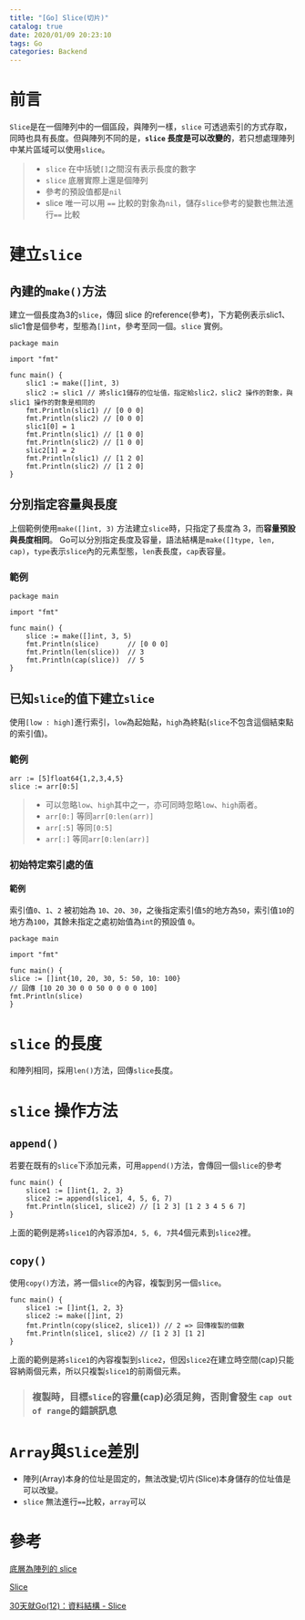 ```yaml
---
title: "[Go] Slice(切片)"
catalog: true
date: 2020/01/09 20:23:10
tags: Go
categories: Backend
---
```

<!-- toc -->
# 前言
`Slice`是在一個陣列中的一個區段，與陣列一樣，`slice` 可透過索引的方式存取，同時也具有長度。但與陣列不同的是，**`slice` 長度是可以改變的**，若只想處理陣列中某片區域可以使用`slice`。
<!--more--> 
> * `slice` 在中括號`[]`之間沒有表示長度的數字
> * `slice` 底層實際上還是個陣列
> * 參考的預設值都是`nil`
> * slice 唯一可以用 `==` 比較的對象為`nil`，儲存`slice`參考的變數也無法進行`==` 比較

# 建立`slice`

## 內建的`make()`方法
建立一個長度為3的`slice`，傳回 slice 的reference(參考)，下方範例表示slic1、slic1會是個參考，型態為`[]int`，參考至同一個。`slice` 實例。
```go=
package main

import "fmt"

func main() {
    slic1 := make([]int, 3)
    slic2 := slic1 // 將slic1儲存的位址值，指定給slic2，slic2 操作的對象，與 slic1 操作的對象是相同的
    fmt.Println(slic1) // [0 0 0]
    fmt.Println(slic2) // [0 0 0]
    slic1[0] = 1
    fmt.Println(slic1) // [1 0 0]
    fmt.Println(slic2) // [1 0 0]
    slic2[1] = 2
    fmt.Println(slic1) // [1 2 0]
    fmt.Println(slic2) // [1 2 0]
}
```

## 分別指定容量與長度
上個範例使用`make([]int, 3)` 方法建立`slice`時，只指定了長度為 3，而**容量預設與長度相同**。
Go可以分別指定長度及容量，語法結構是`make([]type, len, cap)`，`type`表示`slice`內的元素型態，`len`表長度，`cap`表容量。
### 範例
```go=
package main

import "fmt"

func main() {
    slice := make([]int, 3, 5)
    fmt.Println(slice)       // [0 0 0]
    fmt.Println(len(slice))  // 3
    fmt.Println(cap(slice))  // 5
}
```


## 已知`slice`的值下建立`slice`
使用`[low : high]`進行索引，`low`為起始點，`high`為終點(`slice`不包含這個結束點的索引值)。
### 範例
```go=
arr := [5]float64{1,2,3,4,5}
slice := arr[0:5]
```

>* 可以忽略`low`、`high`其中之一，亦可同時忽略`low`、`high`兩者。
>* `arr[0:]` 等同`arr[0:len(arr)]`
>* `arr[:5]` 等同`[0:5]`
>* `arr[:]` 等同`arr[0:len(arr)]`

### 初始特定索引處的值
#### 範例
索引值`0`、`1`、`2` 被初始為 `10`、`20`、`30`，之後指定索引值`5`的地方為`50`，索引值`10`的地方為`100`，其餘未指定之處初始值為`int`的預設值 `0`。
```go=
package main

import "fmt"

func main() {
slice := []int{10, 20, 30, 5: 50, 10: 100}
// 回傳 [10 20 30 0 0 50 0 0 0 0 100]
fmt.Println(slice)
}
```

# `slice` 的長度
和陣列相同，採用`len()`方法，回傳`slice`長度。

# `slice` 操作方法

## `append()`
若要在既有的`slice`下添加元素，可用`append()`方法，會傳回一個`slice`的參考
```go=
func main() {
    slice1 := []int{1, 2, 3}
    slice2 := append(slice1, 4, 5, 6, 7)
    fmt.Println(slice1, slice2) // [1 2 3] [1 2 3 4 5 6 7]
}
```
上面的範例是將`slice1`的內容添加`4, 5, 6, 7`共4個元素到`slice2`裡。

## `copy()`
使用`copy()`方法，將一個`slice`的內容，複製到另一個`slice`。
```go=
func main() {
    slice1 := []int{1, 2, 3}
    slice2 := make([]int, 2)
    fmt.Println(copy(slice2, slice1)) // 2 => 回傳複製的個數
    fmt.Println(slice1, slice2) // [1 2 3] [1 2]
}
```
上面的範例是將`slice1`的內容複製到`slice2`，但因`slice2`在建立時空間(cap)只能容納兩個元素，所以只複製`slice1`的前兩個元素。

> ### 複製時，目標`slice`的容量(cap)必須足夠，否則會發生 `cap out of range`的錯誤訊息

# `Array`與`Slice`差別
* 陣列(Array)本身的位址是固定的，無法改變;切片(Slice)本身儲存的位址值是可以改變。
* `slice` 無法進行`==`比較，`array`可以

# 參考

[底層為陣列的 slice](https://openhome.cc/Gossip/Go/Slice.html)

[Slice](http://golang-zhtw.netdpi.net/06-arrays-slices-and-maps/06-02-slices)

[30天就Go(12)：資料結構 - Slice](https://ithelp.ithome.com.tw/articles/10187994)